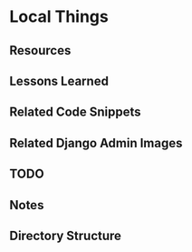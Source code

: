 # Local Things

## Resources

## Lessons Learned

## Related Code Snippets

## Related Django Admin Images

## TODO

## Notes

## Directory Structure
